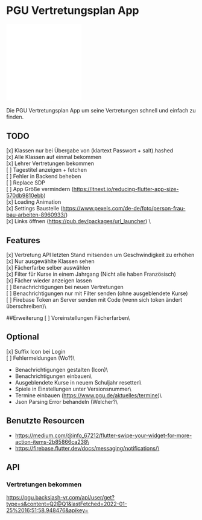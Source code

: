 # PGU Vertretungsplan App

<img src="./assets/pgu.svg" width="200">

Die PGU Vertretungsplan App um seine Vertretungen schnell und einfach zu finden.

## TODO
[x] Klassen nur bei Übergabe von (klartext Passwort + salt).hashed\
[x] Alle Klassen auf einmal bekommen\
[x] Lehrer Vertretungen bekommen\
[ ] Tagestitel anzeigen + fetchen\
[ ] Fehler in Backend beheben\
[ ] Replace SDP\
[ ] App Größe vermindern (https://itnext.io/reducing-flutter-app-size-570db9810ebb) \
[x] Loading Animation\
[x] Settings Baustelle (https://www.pexels.com/de-de/foto/person-frau-bau-arbeiten-8960933/) \
[x] Links öffnen (https://pub.dev/packages/url_launcher) \

## Features
[x] Vertretung API letzten Stand mitsenden um Geschwindigkeit zu erhöhen\
[x] Nur ausgewählte Klassen sehen\
[x] Fächerfarbe selber auswählen\
[x] Filter für Kurse in einem Jahrgang (Nicht alle haben Französisch)\
[x] Fächer wieder anzeigen lassen\
[ ] Benachrichtigungen bei neuen Vertretungen\
[ ] Benachrichtigungen nur mit Filter senden (ohne ausgeblendete Kurse)\
[ ] Firebase Token an Server senden mit Code (wenn sich token ändert überschreiben)\

##Erweiterung
[ ] Voreinstellungen Fächerfarben\

## Optional
[x] Suffix Icon bei Login\
[ ] Fehlermeldungen (Wo?)\
- Benachrichtigungen gestalten (Icon)\
- Benachrichtigungen einbauen\
- Ausgeblendete Kurse in neuem Schuljahr resetten\
- Spiele in Einstellungen unter Versionsnummer\
- Termine einbauen (https://www.pgu.de/aktuelles/termine)\
- Json Parsing Error behandeln (Welcher?\

## Benutzte Resourcen
- https://medium.com/@info_67212/flutter-swipe-your-widget-for-more-action-items-2b85866ca238\
- https://firebase.flutter.dev/docs/messaging/notifications/\

## API

### Vertretungen bekommen
https://pgu.backslash-vr.com/api/user/get?type=s&content=Q2@Q1&lastFetched=2022-01-25%2016:51:58.948476&apikey=

